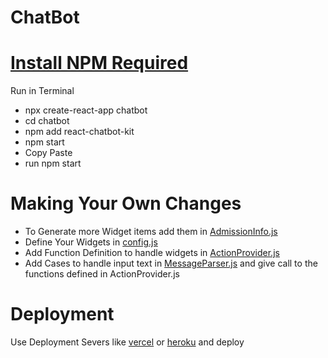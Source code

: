# ChatBot
# [Install NPM Required](https://www.npmjs.com)
Run in Terminal
* npx create-react-app chatbot
* cd chatbot
* npm add react-chatbot-kit
* npm start
* Copy Paste 
* run npm start

# Making Your Own Changes
* To Generate more Widget items add them in [AdmissionInfo.js](https://www.github.com/shreyasY2k/chatBot/tree/master/src/components/AdmissionInfo/AdmissionInfo.js)
* Define Your Widgets in [config.js](https://www.github.com/shreyasY2k/chatBot/tree/master/src/config.js)
* Add Function Definition to handle widgets in [ActionProvider.js](https://www.github.com/shreyasY2k/chatBot/tree/master/src/ActionProvider.js)
* Add Cases to handle input text in [MessageParser.js](https://www.github.com/shreyasY2k/chatBot/tree/master/src/MessageParser.js) and give call to the functions defined in
ActionProvider.js
# Deployment
Use Deployment Severs like [vercel](https://www.vercel.com) or [heroku](https://www.heroku.com) and deploy
